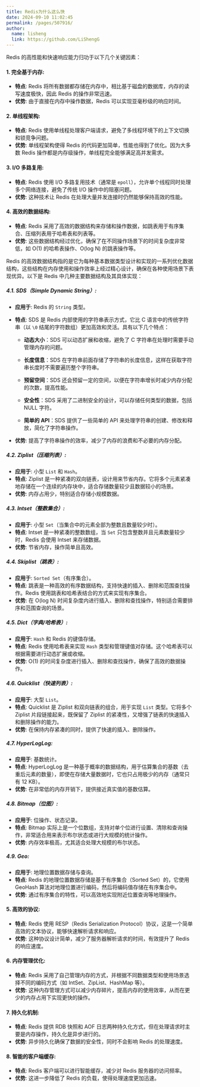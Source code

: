```yaml
---
title: Redis为什么这么快
date: 2024-09-10 11:02:45
permalink: /pages/507916/
author: 
  name: lisheng
  link: https://github.com/LiShengG
---
```

Redis 的高性能和快速响应能力归功于以下几个关键因素：

#### 1. **完全基于内存**:
   - **特点**: Redis 将所有数据都存储在内存中，相比基于磁盘的数据库，内存的读写速度极快，因此 Redis 的操作非常迅速。
   - **优势**: 由于直接在内存中操作数据，Redis 可以实现亚毫秒级的响应时间。

#### 2. **单线程架构**:
   - **特点**: Redis 使用单线程处理客户端请求，避免了多线程环境下的上下文切换和锁竞争问题。
   - **优势**: 单线程架构使得 Redis 的代码更加简单，性能也得到了优化。因为大多数 Redis 操作都是内存级操作，单线程完全能够满足高并发需求。

#### 3. **I/O 多路复用**:
   - **特点**: Redis 使用 I/O 多路复用技术（通常是 `epoll`），允许单个线程同时处理多个网络连接，避免了传统 I/O 操作中的阻塞问题。
   - **优势**: 这种技术让 Redis 在处理大量并发连接时仍然能够保持高效的性能。

#### 4. **高效的数据结构**:
   - **特点**: Redis 采用了高效的数据结构来存储和操作数据，如跳表用于有序集合、压缩列表用于哈希表和列表等。
   - **优势**: 这些数据结构经过优化，确保了在不同操作场景下的时间复杂度非常低，如 O(1) 的哈希表操作、O(log N) 的跳表操作等。

Redis 的高效数据结构指的是它为每种基本数据类型设计和实现的一系列优化数据结构，这些结构在内存使用和操作效率上经过精心设计，确保在各种使用场景下表现优异。以下是 Redis 中几种主要数据结构及其具体实现：

##### 4.1. **SDS（Simple Dynamic String）**:
   - **应用于**: Redis 的 `String` 类型。
   - **特点**: SDS 是 Redis 内部使用的字符串表示方式，它比 C 语言中的传统字符串（以 `\0` 结尾的字符数组）更加高效和灵活。具有以下几个特点：

      - **动态大小**：SDS 可以动态扩展和收缩，避免了 C 字符串在处理时需要手动管理内存的问题。

      - **长度信息**：SDS 在字符串前面存储了字符串的长度信息，这样在获取字符串长度时不需要遍历整个字符串。

      - **预留空间**：SDS 还会预留一定的空间，以便在字符串增长时减少内存分配的次数，提高性能。

      - **安全性**：SDS 采用了二进制安全的设计，可以存储任何类型的数据，包括 NULL 字符。

      - **简单的 API**：SDS 提供了一些简单的 API 来处理字符串的创建、修改和释放，简化了字符串操作。
   - **优势**: 提高了字符串操作的效率，减少了内存的浪费和不必要的内存分配。

##### 4.2. **Ziplist（压缩列表）**:
   - **应用于**: 小型 `List` 和 `Hash`。
   - **特点**: Ziplist 是一种紧凑的双向链表，设计用来节省内存。它将多个元素紧凑地存储在一个连续的内存块中，适合存储数量较少且数据较小的场景。
   - **优势**: 内存占用少，特别适合存储小规模数据。

##### 4.3. **Intset（整数集合）**:
   - **应用于**: 小型 `Set`（当集合中的元素全部为整数且数量较少时）。
   - **特点**: Intset 是一种紧凑的整数数组，当 `Set` 只包含整数并且元素数量较少时，Redis 会使用 Intset 来存储数据。
   - **优势**: 节省内存，操作简单且高效。

##### 4.4. **Skiplist（跳表）**:
   - **应用于**: `Sorted Set`（有序集合）。
   - **特点**: 跳表是一种高效的有序数据结构，支持快速的插入、删除和范围查找操作。Redis 使用跳表和哈希表结合的方式来实现有序集合。
   - **优势**: 在 O(log N) 时间复杂度内进行插入、删除和查找操作，特别适合需要排序和范围查询的场景。

##### 4.5. **Dict（字典/哈希表）**:
   - **应用于**: `Hash` 和 Redis 的键值存储。
   - **特点**: Redis 使用哈希表来实现 `Hash` 类型和管理键值对存储。这个哈希表可以根据需要进行动态扩展或收缩。
   - **优势**: O(1) 的时间复杂度进行插入、删除和查找操作，确保了高效的数据操作。

##### 4.6. **Quicklist（快速列表）**:
   - **应用于**: 大型 `List`。
   - **特点**: Quicklist 是 Ziplist 和双向链表的组合，用于实现 `List` 类型。它将多个 Ziplist 片段链接起来，既保留了 Ziplist 的紧凑性，又增强了链表的快速插入和删除操作的能力。
   - **优势**: 在保持内存紧凑的同时，提供了快速的插入、删除操作。

##### 4.7. **HyperLogLog**:
   - **应用于**: 基数统计。
   - **特点**: HyperLogLog 是一种基于概率的数据结构，用于估算集合的基数（去重后元素的数量），即使在存储大量数据时，它也只占用极少的内存（通常只有 12 KB）。
   - **优势**: 在非常低的内存开销下，提供接近真实值的基数估算。

##### 4.8. **Bitmap（位图）**:
   - **应用于**: 位操作、状态记录。
   - **特点**: Bitmap 实际上是一个位数组，支持对单个位进行设置、清除和查询操作，非常适合用来表示布尔状态或进行大规模的统计操作。
   - **优势**: 内存效率极高，尤其适合处理大规模的布尔状态。

##### 4.9. **Geo**:
   - **应用于**: 地理位置数据存储与查询。
   - **特点**: Redis 的地理位置数据存储是基于有序集合（Sorted Set）的，它使用 GeoHash 算法对地理位置进行编码，然后将编码值存储在有序集合中。
   - **优势**: 通过有序集合的特性，可以高效地实现附近位置查询等地理操作。


#### 5. **高效的协议**:
   - **特点**: Redis 使用 RESP（Redis Serialization Protocol）协议，这是一个简单高效的文本协议，能够快速解析请求和响应。
   - **优势**: 这种协议设计简单，减少了服务器解析请求的时间，有效提升了 Redis 的响应速度。

#### 6. **内存管理优化**:
   - **特点**: Redis 采用了自己管理内存的方式，并根据不同数据类型和使用场景选择不同的编码方式（如 IntSet、ZipList、HashMap 等）。
   - **优势**: 这种内存管理方式可以减少内存碎片，提高内存的使用效率，从而在更少的内存占用下实现更快的操作。

#### 7. **持久化机制**:
   - **特点**: Redis 提供 RDB 快照和 AOF 日志两种持久化方式，但在处理请求时主要是内存操作，持久化是异步进行的。
   - **优势**: 异步持久化确保了数据的安全性，同时不会影响 Redis 的处理速度。

#### 8. **智能的客户端缓存**:
   - **特点**: Redis 客户端可以进行智能缓存，减少对 Redis 服务器的访问频率。
   - **优势**: 这进一步降低了 Redis 的负载，使得处理速度更加迅速。

